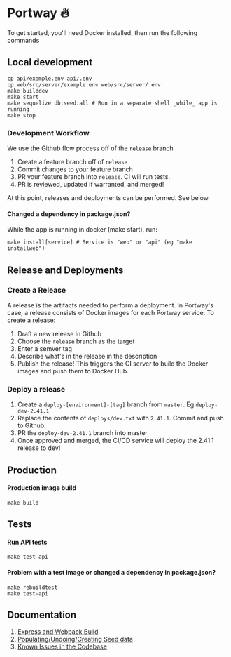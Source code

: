 # Portway 🔥

To get started, you'll need Docker installed, then run the following commands

## Local development
```
cp api/example.env api/.env
cp web/src/server/example.env web/src/server/.env
make builddev
make start
make sequelize db:seed:all # Run in a separate shell _while_ app is running
make stop
```

### Development Workflow

We use the Github flow process off of the `release` branch

1. Create a feature branch off of `release`
1. Commit changes to your feature branch
1. PR your feature branch into `release`. CI will run tests.
1. PR is reviewed, updated if warranted, and merged!

At this point, releases and deployments can be performed. See below.

#### Changed a dependency in package.json?
While the app is running in docker (make start), run:
```
make install[service] # Service is "web" or "api" (eg "make installweb")
```

## Release and Deployments

### Create a Release

A release is the artifacts needed to perform a deployment. In Portway's case, a release consists of Docker images for each Portway service. To create a release:
1. Draft a new release in Github
1. Choose the `release` branch as the target
1. Enter a semver tag
1. Describe what's in the release in the description
1. Publish the release! This triggers the CI server to build the Docker images and push them to Docker Hub.

### Deploy a release

1. Create a `deploy-[environment]-[tag]` branch from `master`. Eg `deploy-dev-2.41.1`
1. Replace the contents of `deploys/dev.txt` with `2.41.1`. Commit and push to Github.
1. PR the `deploy-dev-2.41.1` branch into master
1. Once approved and merged, the CI/CD service will deploy the 2.41.1 release to dev!

## Production
#### Production image build
`make build`

## Tests
#### Run API tests
`make test-api`

#### Problem with a test image or changed a dependency in package.json?
```
make rebuildtest
make test-api
```

## Documentation

1. [Express and Webpack Build](docs/Web.md)
2. [Populating/Undoing/Creating Seed data](docs/data.md)
3. [Known Issues in the Codebase](docs/Known-Issues.md)
